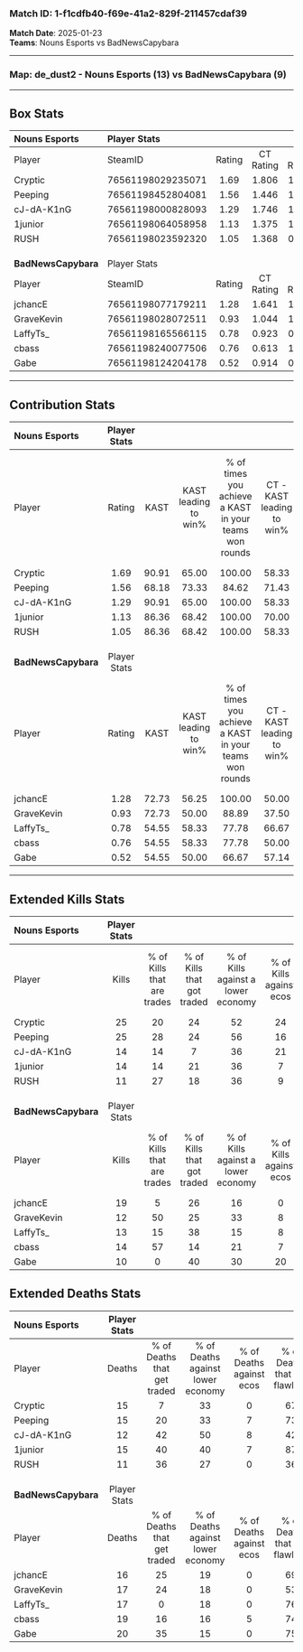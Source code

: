 ### Match ID: 1-f1cdfb40-f69e-41a2-829f-211457cdaf39  
**Match Date**: 2025-01-23  
**Teams**: Nouns Esports vs BadNewsCapybara  

---  

### **Map**: de_dust2 - Nouns Esports (13) vs BadNewsCapybara (9)  
---  

## Box Stats  

| **Nouns Esports**   | Player Stats      |        |           |          |       |       |       |         |        |      |     |
| :- | :- | :-: | :-: | :-: | :-: | :-: | :-: | :-: | :-: | :-: | :-: |
| Player              | SteamID           | Rating | CT Rating | T Rating | KAST  |  ADR  | Kills | Assists | Deaths | K/D  | HS% |
| Cryptic             | 76561198029235071 |  1.69  |   1.806   |  1.600   | 90.91 | 103.9 |  25   |    2    |   15   | 1.67 | 48  |
| Peeping             | 76561198452804081 |  1.56  |   1.446   |  1.891   | 68.18 | 117.8 |  25   |    2    |   15   | 1.67 | 72  |
| cJ-dA-K1nG          | 76561198000828093 |  1.29  |   1.746   |  1.003   | 90.91 | 83.3  |  14   |    8    |   12   | 1.17 | 64  |
| 1junior             | 76561198064058958 |  1.13  |   1.375   |  1.161   | 86.36 | 72.0  |  14   |    5    |   15   | 0.93 | 21  |
| RUSH                | 76561198023592320 |  1.05  |   1.368   |  0.884   | 86.36 | 50.5  |  11   |    7    |   11   | 1.00 | 36  |
|                     |                   |        |           |          |       |       |       |         |        |      |     |
|                     |                   |        |           |          |       |       |       |         |        |      |     |
|                     |                   |        |           |          |       |       |       |         |        |      |     |
| **BadNewsCapybara** | Player Stats      |        |           |          |       |       |       |         |        |      |     |
| Player              | SteamID           | Rating | CT Rating | T Rating | KAST  |  ADR  | Kills | Assists | Deaths | K/D  | HS% |
| jchancE             | 76561198077179211 |  1.28  |   1.641   |  1.168   | 72.73 | 100.0 |  19   |    3    |   16   | 1.19 | 47  |
| GraveKevin          | 76561198028072511 |  0.93  |   1.044   |  1.019   | 72.73 | 76.3  |  12   |    8    |   17   | 0.71 | 66  |
| LaffyTs_            | 76561198165566115 |  0.78  |   0.923   |  0.660   | 54.55 | 64.9  |  13   |    3    |   17   | 0.76 | 53  |
| cbass               | 76561198240077506 |  0.76  |   0.613   |  1.008   | 54.55 | 63.1  |  14   |    1    |   19   | 0.74 | 78  |
| Gabe                | 76561198124204178 |  0.52  |   0.914   |  0.507   | 54.55 | 43.8  |  10   |    3    |   20   | 0.50 | 30  |
---  

## Contribution Stats  

| **Nouns Esports**   | Player Stats |       |                      |                                                        |                           |                                                             |                          |                                                            |
| :- | :-: | :-: | :-: | :-: | :-: | :-: | :-: | :-: |
| Player              |    Rating    | KAST  | KAST leading to win% | % of times you achieve a KAST in your teams won rounds | CT - KAST leading to win% | CT - % of times you achieve a KAST in your teams won rounds | T - KAST leading to win% | T - % of times you achieve a KAST in your teams won rounds |
| Cryptic             |     1.69     | 90.91 |        65.00         |                         100.00                         |           58.33           |                           100.00                            |          75.00           |                           100.00                           |
| Peeping             |     1.56     | 68.18 |        73.33         |                         84.62                          |           71.43           |                            71.43                            |          75.00           |                           100.00                           |
| cJ-dA-K1nG          |     1.29     | 90.91 |        65.00         |                         100.00                         |           58.33           |                           100.00                            |          75.00           |                           100.00                           |
| 1junior             |     1.13     | 86.36 |        68.42         |                         100.00                         |           70.00           |                           100.00                            |          66.67           |                           100.00                           |
| RUSH                |     1.05     | 86.36 |        68.42         |                         100.00                         |           58.33           |                           100.00                            |          85.71           |                           100.00                           |
|                     |              |       |                      |                                                        |                           |                                                             |                          |                                                            |
|                     |              |       |                      |                                                        |                           |                                                             |                          |                                                            |
|                     |              |       |                      |                                                        |                           |                                                             |                          |                                                            |
| **BadNewsCapybara** | Player Stats |       |                      |                                                        |                           |                                                             |                          |                                                            |
| Player              |    Rating    | KAST  | KAST leading to win% | % of times you achieve a KAST in your teams won rounds | CT - KAST leading to win% | CT - % of times you achieve a KAST in your teams won rounds | T - KAST leading to win% | T - % of times you achieve a KAST in your teams won rounds |
| jchancE             |     1.28     | 72.73 |        56.25         |                         100.00                         |           50.00           |                           100.00                            |          62.50           |                           100.00                           |
| GraveKevin          |     0.93     | 72.73 |        50.00         |                         88.89                          |           37.50           |                            75.00                            |          62.50           |                           100.00                           |
| LaffyTs_            |     0.78     | 54.55 |        58.33         |                         77.78                          |           66.67           |                           100.00                            |          50.00           |                           60.00                            |
| cbass               |     0.76     | 54.55 |        58.33         |                         77.78                          |           50.00           |                            50.00                            |          62.50           |                           100.00                           |
| Gabe                |     0.52     | 54.55 |        50.00         |                         66.67                          |           57.14           |                           100.00                            |          40.00           |                           40.00                            |
---  

## Extended Kills Stats  

| **Nouns Esports**   | Player Stats |                            |                            |                                    |                         |                              |                                 |                                       |                    |           |
| :- | :-: | :-: | :-: | :-: | :-: | :-: | :-: | :-: | :-: | :-: |
| Player              |    Kills     | % of Kills that are trades | % of Kills that got traded | % of Kills against a lower economy | % of Kills against ecos | % of Kills that are flawless | % of Kills that are close duels | % of Kills that are assisted by flash | Pistol Round Kills | AWP Kills |
| Cryptic             |      25      |             20             |             24             |                 52                 |           24            |              56              |               12                |                  16                   |         0          |     3     |
| Peeping             |      25      |             28             |             24             |                 56                 |           16            |              76              |                0                |                   0                   |         2          |     1     |
| cJ-dA-K1nG          |      14      |             14             |             7              |                 36                 |           21            |              57              |                7                |                  14                   |         1          |     1     |
| 1junior             |      14      |             14             |             21             |                 36                 |            7            |              86              |               14                |                   7                   |         9          |     1     |
| RUSH                |      11      |             27             |             18             |                 36                 |            9            |              82              |                0                |                   0                   |         0          |     0     |
|                     |              |                            |                            |                                    |                         |                              |                                 |                                       |                    |           |
|                     |              |                            |                            |                                    |                         |                              |                                 |                                       |                    |           |
|                     |              |                            |                            |                                    |                         |                              |                                 |                                       |                    |           |
| **BadNewsCapybara** | Player Stats |                            |                            |                                    |                         |                              |                                 |                                       |                    |           |
| Player              |    Kills     | % of Kills that are trades | % of Kills that got traded | % of Kills against a lower economy | % of Kills against ecos | % of Kills that are flawless | % of Kills that are close duels | % of Kills that are assisted by flash | Pistol Round Kills | AWP Kills |
| jchancE             |      19      |             5              |             26             |                 16                 |            0            |              68              |                5                |                   0                   |         5          |     2     |
| GraveKevin          |      12      |             50             |             25             |                 33                 |            8            |              58              |                8                |                   0                   |         0          |     2     |
| LaffyTs_            |      13      |             15             |             38             |                 15                 |            8            |              62              |                8                |                   0                   |         0          |     0     |
| cbass               |      14      |             57             |             14             |                 21                 |            7            |              64              |               14                |                   0                   |         0          |     2     |
| Gabe                |      10      |             0              |             40             |                 30                 |           20            |              60              |                0                |                   0                   |         0          |     1     |
## Extended Deaths Stats  

| **Nouns Esports**   | Player Stats |                             |                                   |                          |                               |                            |                           |               |
| :- | :-: | :-: | :-: | :-: | :-: | :-: | :-: | :-: |
| Player              |    Deaths    | % of Deaths that get traded | % of Deaths against lower economy | % of Deaths against ecos | % of Deaths that are flawless | % of Deaths that are close | % of Deaths while blinded | Deaths to AWP |
| Cryptic             |      15      |              7              |                33                 |            0             |              67               |             7              |             0             |       0       |
| Peeping             |      15      |             20              |                33                 |            7             |              73               |             7              |             0             |       1       |
| cJ-dA-K1nG          |      12      |             42              |                50                 |            8             |              42               |             17             |             0             |       1       |
| 1junior             |      15      |             40              |                40                 |            7             |              87               |             7              |             0             |       2       |
| RUSH                |      11      |             36              |                27                 |            0             |              36               |             0              |             0             |       1       |
|                     |              |                             |                                   |                          |                               |                            |                           |               |
|                     |              |                             |                                   |                          |                               |                            |                           |               |
|                     |              |                             |                                   |                          |                               |                            |                           |               |
| **BadNewsCapybara** | Player Stats |                             |                                   |                          |                               |                            |                           |               |
| Player              |    Deaths    | % of Deaths that get traded | % of Deaths against lower economy | % of Deaths against ecos | % of Deaths that are flawless | % of Deaths that are close | % of Deaths while blinded | Deaths to AWP |
| jchancE             |      16      |             25              |                19                 |            0             |              69               |             6              |             6             |       1       |
| GraveKevin          |      17      |             24              |                18                 |            0             |              53               |             12             |            18             |       2       |
| LaffyTs_            |      17      |              0              |                18                 |            0             |              76               |             6              |            12             |       3       |
| cbass               |      19      |             16              |                16                 |            5             |              74               |             11             |             5             |       2       |
| Gabe                |      20      |             35              |                15                 |            0             |              75               |             0              |             0             |       4       |

